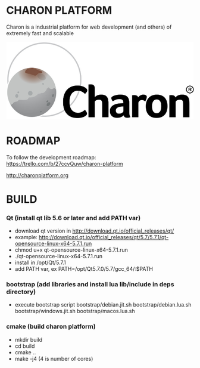 # CHARON PLATFORM

Charon is a industrial platform for web development (and others) of extremely fast and scalable

![Charon image](images/logo2.jpg)

# ROADMAP

To follow the development roadmap: https://trello.com/b/27ccvQuw/charon-platform

http://charonplatform.org

# BUILD

### Qt (install qt lib 5.6 or later and add PATH var)
- download qt version in http://download.qt.io/official_releases/qt/
- example: http://download.qt.io/official_releases/qt/5.7/5.7.1/qt-opensource-linux-x64-5.7.1.run
- chmod u+x qt-opensource-linux-x64-5.7.1.run
- ./qt-opensource-linux-x64-5.7.1.run
- install in /opt/Qt/5.7.1
- add PATH var, ex PATH=/opt/Qt5.7.0/5.7/gcc_64/:$PATH

### bootstrap (add libraries and install lua lib/include in deps directory)

- execute bootstrap script
  bootstrap/debian.jit.sh
  bootstrap/debian.lua.sh
  bootstrap/windows.jit.sh
  bootstrap/macos.lua.sh


### cmake (build charon platform)

- mkdir build
- cd build
- cmake ..
- make -j4 (4 is number of cores)
